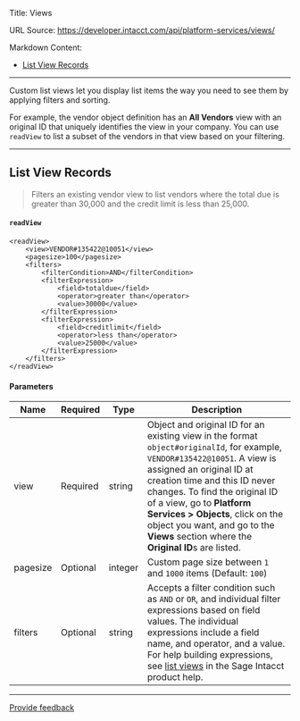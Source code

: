 Title: Views

URL Source: https://developer.intacct.com/api/platform-services/views/

Markdown Content:
*   [List View Records](https://developer.intacct.com/api/platform-services/views/#list-view-records)

* * *

Custom list views let you display list items the way you need to see them by applying filters and sorting.

For example, the vendor object definition has an **All Vendors** view with an original ID that uniquely identifies the view in your company. You can use `readView` to list a subset of the vendors in that view based on your filtering.

* * *

List View Records
-----------------

> Filters an existing vendor view to list vendors where the total due is greater than 30,000 and the credit limit is less than 25,000.

#### `readView`

```
<readView>
    <view>VENDOR#135422@10051</view>
    <pagesize>100</pagesize>
    <filters>
        <filterCondition>AND</filterCondition>
        <filterExpression>
            <field>totaldue</field>
            <operator>greater than</operator>
            <value>30000</value>
        </filterExpression>
        <filterExpression>
            <field>creditlimit</field>
            <operator>less than</operator>
            <value>25000</value>
        </filterExpression>
    </filters>
</readView>
```

#### Parameters

| Name | Required | Type | Description |
| --- | --- | --- | --- |
| view | Required | string | Object and original ID for an existing view in the format `object#originalId`, for example, `VENDOR#135422@10051`. A view is assigned an original ID at creation time and this ID never changes. To find the original ID of a view, go to **Platform Services \> Objects**, click on the object you want, and go to the **Views** section where the **Original ID**s are listed. |
| pagesize | Optional | integer | Custom page size between `1` and `1000` items (Default: `100`) |
| filters | Optional | string | Accepts a filter condition such as `AND` or `OR`, and individual filter expressions based on field values. The individual expressions include a field name, and operator, and a value. For help building expressions, see [list views](https://www.intacct.com/ia/docs/en_US/help_action/Default.htm#cshid=List_views) in the Sage Intacct product help. |

* * *

[Provide feedback](https://forms.office.com/Pages/ResponsePage.aspx?id=fN0yPvZBLUmho8WOsCz0-Gj_lksFLzJAg2QKkx1lkvZUMkxMVDYxSzhHQzlNTjBNR1IwOVNETDNEMiQlQCN0PWcu)

